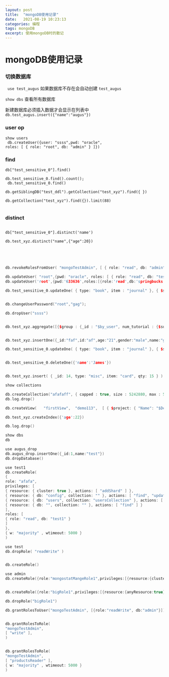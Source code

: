 ```yaml
---
layout: post
title:  "mongoDB使用记录"
date:   2021-08-19 10:23:13
categories: 编程
tags: mongoDB
excerpt: 使用mongoDB时的散记
---
```




# mongoDB使用记录


### 切换数据库

<code> use test_augus</code> 如果数据库不存在会自动创建 <code>test_augus</code>

<code>show dbs</code> 查看所有数据库

新建数据库必须插入数据才会显示在列表中 <code>db.test_augus.insert({"name":"augus"})</code>


### user op
<code>show users<br>
db.createUser({user: "ssss",pwd: "oracle", roles: [ { role: "root", db: "admin" } ]})<br></code>

### find
<code>db["test_sensitive_0"].find()<br>
db.test_sensitive_0.find().count();<br>
db.test_sensitive_0.find()<br>
db.getSiblingDB("test_ddl").getCollection("test_xyz").find({ })<br>
db.getCollection("test_xyz").find({}).limit(88)<br>
</code>

### distinct
<code>
db["test_sensitive_0"].distinct('name')<br>
db.test_xyz.distinct("name",{"age":20})<br>
</code>




```c++



db.revokeRolesFromUser( "mongoTestAdmin", [ { role: "read", db: "admin" }, "readWrite" ], { w: "majority" } )

db.updateUser( "root",{pwd: "oracle", roles: [ { role: "read", db: "test1" } ]})
db.updateUser('root',{pwd:'633636',roles:[{role:'read',db:'springbucks'}]})

db.test_sensitive_0.updateOne( { type: "book", item : "journal" }, { $set : { qty: 10 } }, { upsert :true } )


db.changeUserPassword("root","gag");

db.dropUser("ssss")


db.test_xyz.aggregate([{$group : {_id : "$by_user", num_tutorial : {$sum : 1}}}])


db.test_xyz.insertOne({_id:"faf",id:"af",age:"21",gender:"male",name:"gag"})

db.test_sensitive_0.updateOne( { type: "book", item : "journal" }, { $set : { qty: 10 } }, { upsert :true } )


db.test_sensitive_0.deleteOne({'name':'James'})


db.test_xyz.insert( { _id: 14, type: "misc", item: "card", qty: 15 } )

show collections

db.createCollection("afafaff", { capped : true, size : 5242880, max : 5000 } )
db.log.drop()

db.createView(   "firstView",  "demo113",  [ { $project: { "Name": "$Details.Name", Subject: 1 } } ])

db.test_xyz.createIndex({'age':22})

db.log.drop()

show dbs
db

use augus_drop
db.augus_drop.insertOne({_id:1,name:"test"})
db.dropDatabase()

use test1
db.createRole(
{
role: "afafa",
privileges: [
{ resource: { cluster: true }, actions: [ "addShard" ] },
{ resource: { db: "config", collection: "" }, actions: [ "find", "update", "insert", "remove" ] },
{ resource: { db: "users", collection: "usersCollection" }, actions: [ "update", "insert", "remove" ] },
{ resource: { db: "", collection: "" }, actions: [ "find" ] }
],
roles: [
{ role: "read", db: "test1" }
]
},
{ w: "majority" , wtimeout: 5000 }
)

use test
db.dropRole( "readWrite" )


db.createRole()

use admin
db.createRole({role:"mongostatMangeRole1",privileges:[{resource:{cluster:true},actions:["serverStatus"]}]})


db.createRole({role:"bigRole1",privileges:[{resource:{anyResource:true},actions:["anyAction"]}],roles:[]})

db.dropRole("bigRole1")

db.grantRolesToUser("mongoTestAdmin", [{role:"readWrite", db:"admin"}])


db.grantRolesToRole(
"mongoTestAdmin",
[ "write" ],
)


db.grantRolesToRole(
"mongoTestAdmin",
[ "productsReader" ],
{ w: "majority" , wtimeout: 5000 }
)






```